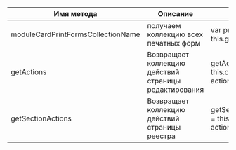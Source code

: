 | Имя метода | Описание | Пример |
| ------------- | ------------- | ------------- |
| moduleCardPrintFormsCollectionName | получаем коллекцию всех печатных форм | var printMenuItems = this.get(this.moduleCardPrintFormsCollectionName) |
|getActions | Возвращает коллекцию действий страницы редактирования | getActions: function() {var actionMenuItems = this.callParent(arguments);};return actionMenuItems;} |
|getSectionActions | Возвращает коллекцию действий страницы реестра | getSectionActions: function() {var actionMenuItems = this.callParent(arguments);};return actionMenuItems;} |
